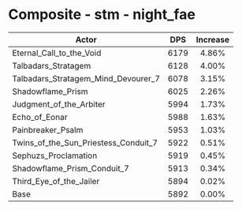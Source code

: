 # Composite - stm - night_fae
| Actor | DPS | Increase |
|---|:---:|:---:|
|Eternal_Call_to_the_Void|6179|4.86%|
|Talbadars_Stratagem|6128|4.00%|
|Talbadars_Stratagem_Mind_Devourer_7|6078|3.15%|
|Shadowflame_Prism|6025|2.26%|
|Judgment_of_the_Arbiter|5994|1.73%|
|Echo_of_Eonar|5988|1.63%|
|Painbreaker_Psalm|5953|1.03%|
|Twins_of_the_Sun_Priestess_Conduit_7|5922|0.51%|
|Sephuzs_Proclamation|5919|0.45%|
|Shadowflame_Prism_Conduit_7|5913|0.34%|
|Third_Eye_of_the_Jailer|5894|0.02%|
|Base|5892|0.00%|

